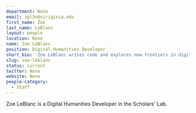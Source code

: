 ```yaml
---
department: None
email: zgl3n@viriginia.edu
first_name: Zoe
last_name: LeBlanc
layout: people
location: None
name: Zoe LeBlanc
position: Digital Humanities Developer.
short_bio: 'Zoe LeBlanc writes code and explores new frontiers in digital humanities. Coolest in the room, always. Total Tolkien nerd.'
slug: zoe-leblanc
status: current
twitter: None
website: None
people-category:
  - Staff
---
```

Zoe LeBlanc is a Digital Humanities Developer in the Scholars' Lab.
